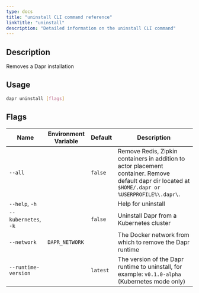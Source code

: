 ```yaml
---
type: docs
title: "uninstall CLI command reference"
linkTitle: "uninstall"
description: "Detailed information on the uninstall CLI command"
---
```


## Description

Removes a Dapr installation

## Usage

```bash
dapr uninstall [flags]
```

## Flags

| Name | Environment Variable | Default | Description
| --- | --- | --- | --- |
| `--all` | | `false` | Remove Redis, Zipkin containers in addition to actor placement container. Remove default dapr dir located at `$HOME/.dapr or %USERPROFILE%\.dapr\`. |
| `--help`, `-h` | | | Help for uninstall |
| `--kubernetes`, `-k` | | `false` | Uninstall Dapr from a Kubernetes cluster |
| `--network` | `DAPR_NETWORK` | | The Docker network from which to remove the Dapr runtime |
| `--runtime-version` | | `latest` | The version of the Dapr runtime to uninstall, for example: `v0.1.0-alpha` (Kubernetes mode only) |
